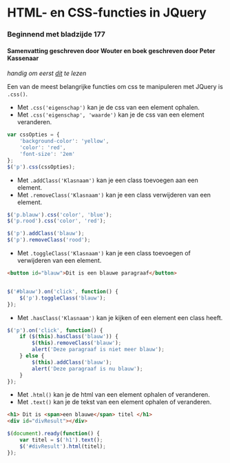# HTML- en CSS-functies in JQuery
### Beginnend met bladzijde 177
#### Samenvatting geschreven door Wouter en boek geschreven door Peter Kassenaar

*handig om eerst [dit](JQuery.md) te lezen*

Een van de meest belangrijke functies om css te manipuleren met JQuery is `.css()`. 

- Met `.css('eigenschap')` kan je de css van een element ophalen.
- Met `.css('eigenschap', 'waarde')` kan je de css van een element veranderen.

```js
var cssOpties = {
    'background-color': 'yellow',
    'color': 'red',
    'font-size': '2em'
};
$('p').css(cssOpties);
```

- Met `.addClass('Klasnaam')` kan je een class toevoegen aan een element.
- Met `.removeClass('Klasnaam')` kan je een class verwijderen van een element.

```js
$('p.blauw').css('color', 'blue');
$('p.rood').css('color', 'red');

$('p').addClass('blauw');
$('p').removeClass('rood');
```

- Met `.toggleClass('Klasnaam')` kan je een class toevoegen of verwijderen van een element.

```html
<button id="blauw">Dit is een blauwe paragraaf</button>
```

```js

$('#blauw').on('click', function() {
    $('p').toggleClass('blauw');
});
```

- Met `.hasClass('Klasnaam')` kan je kijken of een element een class heeft.

```js
$('p').on('click', function() {
    if ($(this).hasClass('blauw')) {
        $(this).removeClass('blauw');
        alert('Deze paragraaf is niet meer blauw');
    } else {
        $(this).addClass('blauw');
        alert('Deze paragraaf is nu blauw');
    }
});
```

- Met `.html()` kan je de html van een element ophalen of veranderen.
- Met `.text()` kan je de tekst van een element ophalen of veranderen.

```html
<h1> Dit is <span>een blauwe</span> titel </h1>
<div id="divResult"></div>
```

```js
$(document).ready(function() {
    var titel = $('h1').text();
    $('#divResult').html(titel);
});
```